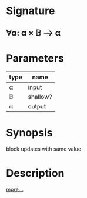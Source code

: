 # Signature
## ∀α: α × 𝔹 ⟶ α

# Parameters

| type | name |
|------|------|
|α|input|
|𝔹|shallow?|
|α|output|

# Synopsis
block updates with same value

# Description

[more...](https://rxmarbles.com/#distinctUntilChanged)